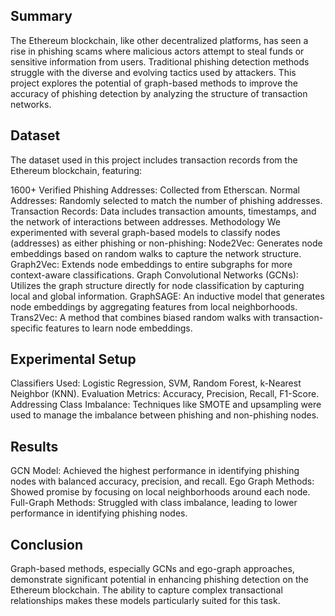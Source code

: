 ## Summary
The Ethereum blockchain, like other decentralized platforms, has seen a rise in phishing scams where malicious actors attempt to steal funds or sensitive information from users. Traditional phishing detection methods struggle with the diverse and evolving tactics used by attackers. This project explores the potential of graph-based methods to improve the accuracy of phishing detection by analyzing the structure of transaction networks.

## Dataset
The dataset used in this project includes transaction records from the Ethereum blockchain, featuring:

1600+ Verified Phishing Addresses: Collected from Etherscan.
Normal Addresses: Randomly selected to match the number of phishing addresses.
Transaction Records: Data includes transaction amounts, timestamps, and the network of interactions between addresses.
Methodology
We experimented with several graph-based models to classify nodes (addresses) as either phishing or non-phishing:
Node2Vec: Generates node embeddings based on random walks to capture the network structure.
Graph2Vec: Extends node embeddings to entire subgraphs for more context-aware classifications.
Graph Convolutional Networks (GCNs): Utilizes the graph structure directly for node classification by capturing local and global information.
GraphSAGE: An inductive model that generates node embeddings by aggregating features from local neighborhoods.
Trans2Vec: A method that combines biased random walks with transaction-specific features to learn node embeddings.
## Experimental Setup
Classifiers Used: Logistic Regression, SVM, Random Forest, k-Nearest Neighbor (KNN).
Evaluation Metrics: Accuracy, Precision, Recall, F1-Score.
Addressing Class Imbalance: Techniques like SMOTE and upsampling were used to manage the imbalance between phishing and non-phishing nodes.
## Results
GCN Model: Achieved the highest performance in identifying phishing nodes with balanced accuracy, precision, and recall.
Ego Graph Methods: Showed promise by focusing on local neighborhoods around each node.
Full-Graph Methods: Struggled with class imbalance, leading to lower performance in identifying phishing nodes.
## Conclusion
Graph-based methods, especially GCNs and ego-graph approaches, demonstrate significant potential in enhancing phishing detection on the Ethereum blockchain. The ability to capture complex transactional relationships makes these models particularly suited for this task.
